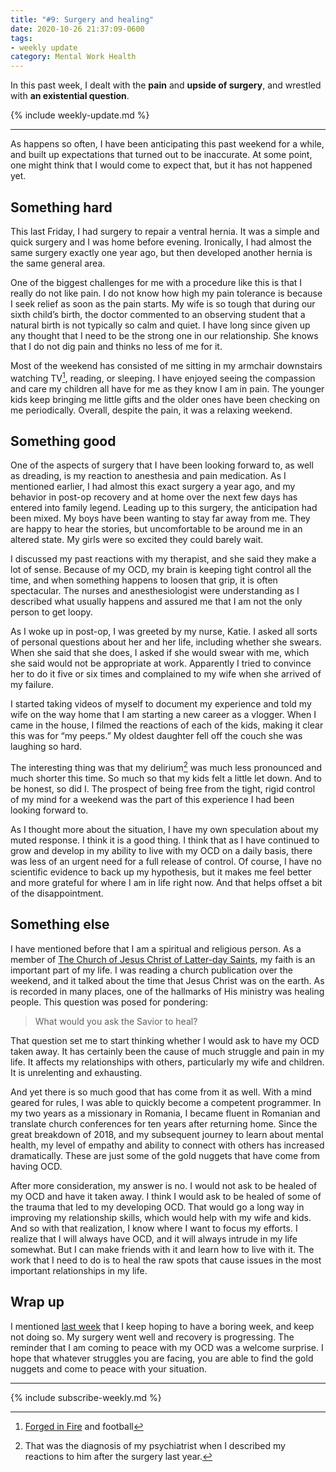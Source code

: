 ```yaml
---
title: "#9: Surgery and healing"
date: 2020-10-26 21:37:09-0600
tags:
- weekly update
category: Mental Work Health
---
```


In this past week, I dealt with the **pain** and **upside of surgery**, and wrestled with **an existential question**.

{% include weekly-update.md %}

***

As happens so often, I have been anticipating this past weekend for a while, and built up expectations that turned out to be inaccurate. At some point, one might think that I would come to expect that, but it has not happened yet.


## Something hard

This last Friday, I had surgery to repair a ventral hernia. It was a simple and quick surgery and I was home before evening. Ironically, I had almost the same surgery exactly one year ago, but then developed another hernia is the same general area.

One of the biggest challenges for me with a procedure like this is that I really do not like pain. I do not know how high my pain tolerance is because I seek relief as soon as the pain starts. My wife is so tough that during our sixth child’s birth, the doctor commented to an observing student that a natural birth is not typically so calm and quiet. I have long since given up any thought that I need to be the strong one in our relationship. She knows that I do not dig pain and thinks no less of me for it.

Most of the weekend has consisted of me sitting in my armchair downstairs watching TV[^1], reading, or sleeping. I have enjoyed seeing the compassion and care my children all have for me as they know I am in pain. The younger kids keep bringing me little gifts and the older ones have been checking on me periodically. Overall, despite the pain, it was a relaxing weekend.


## Something good

One of the aspects of surgery that I have been looking forward to, as well as dreading, is my reaction to anesthesia and pain medication. As I mentioned earlier, I had almost this exact surgery a year ago, and my behavior in post-op recovery and at home over the next few days has entered into family legend. Leading up to this surgery, the anticipation had been mixed. My boys have been wanting to stay far away from me. They are happy to hear the stories, but uncomfortable to be around me in an altered state. My girls were so excited they could barely wait.

I discussed my past reactions with my therapist, and she said they make a lot of sense. Because of my OCD, my brain is keeping tight control all the time, and when something happens to loosen that grip, it is often spectacular. The nurses and anesthesiologist were understanding as I described what usually happens and assured me that I am not the only person to get loopy.

As I woke up in post-op, I was greeted by my nurse, Katie. I asked all sorts of personal questions about her and her life, including whether she swears. When she said that she does, I asked if she would swear with me, which she said would not be appropriate at work. Apparently I tried to convince her to do it five or six times and complained to my wife when she arrived of my failure.

I started taking videos of myself to document my experience and told my wife on the way home that I am starting a new career as a vlogger. When I came in the house, I filmed the reactions of each of the kids, making it clear this was for “my peeps.” My oldest daughter fell off the couch she was laughing so hard.

The interesting thing was that my delirium[^2] was much less pronounced and much shorter this time. So much so that my kids felt a little let down. And to be honest, so did I. The prospect of being free from the tight, rigid control of my mind for a weekend was the part of this experience I had been looking forward to.

As I thought more about the situation, I have my own speculation about my muted response. I think it is a good thing. I think that as I have continued to grow and develop in my ability to live with my OCD on a daily basis, there was less of an urgent need for a full release of control. Of course, I have no scientific evidence to back up my hypothesis, but it makes me feel better and more grateful for where I am in life right now. And that helps offset a bit of the disappointment.


## Something else

I have mentioned before that I am a spiritual and religious person. As a member of [The Church of Jesus Christ of Latter-day Saints](https://churchofjesuschrist.org), my faith is an important part of my life. I was reading a church publication over the weekend, and it talked about the time that Jesus Christ was on the earth. As is recorded in many places, one of the hallmarks of His ministry was healing people. This question was posed for pondering:

> What would you ask the Savior to heal?

That question set me to start thinking whether I would ask to have my OCD taken away. It has certainly been the cause of much struggle and pain in my life. It affects my relationships with others, particularly my wife and children. It is unrelenting and exhausting.

And yet there is so much good that has come from it as well. With a mind geared for rules, I was able to quickly become a competent programmer. In my two years as a missionary in Romania, I became fluent in Romanian and translate church conferences for ten years after returning home. Since the great breakdown of 2018, and my subsequent journey to learn about mental health, my level of empathy and ability to connect with others has increased dramatically. These are just some of the gold nuggets that have come from having OCD.

After more consideration, my answer is no. I would not ask to be healed of my OCD and have it taken away. I think I would ask to be healed of some of the trauma that led to my developing OCD. That would go a long way in improving my relationship skills, which would help with my wife and kids. And so with that realization, I know where I want to focus my efforts. I realize that I will always have OCD, and it will always intrude in my life somewhat. But I can make friends with it and learn how to live with it. The work that I need to do is to heal the raw spots that cause issues in the most important relationships in my life. 


## Wrap up

I mentioned [last week](https://bennorris.org/2020/10/21/aftermath-of-therapy/) that I keep hoping to have a boring week, and keep not doing so. My surgery went well and recovery is progressing. The reminder that I am coming to peace with my OCD was a welcome surprise. I hope that whatever struggles you are facing, you are able to find the gold nuggets and come to peace with your situation.

***
{% include subscribe-weekly.md %}

[^1]: [Forged in Fire](https://en.wikipedia.org/wiki/Forged_in_Fire_(TV_series)) and football
[^2]: That was the diagnosis of my psychiatrist when I described my reactions to him after the surgery last year.
